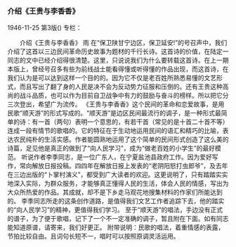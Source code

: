 ### 介绍《王贵与李香香》

1946-11-25
第3版()
专栏：

　　介绍《王贵与李香香》
    雨
    在“保卫陕甘宁边区，保卫延安!”的号召声中，我们介绍了这首以三边民间革命历史故事为题材的千行长诗。这首诗的价值，在陆定一同志的文中已经介绍得很清楚。这里，只说说我们为什么要转载这首诗。在上一期本版上，曾经号召多有些为前线战士能看得懂或听得懂的作品出现，而这首诗，在我们认为是可以达到这样一个目的的。因为它不仅是老百姓所熟悉易懂的文艺形式，而且写出了翻了身的人民是决不会为反动势力征服和压倒的。还有王贵这种高尚的战斗品质，也可以作为目前自卫战争中有力的鼓励与奋斗的榜样。所以把它分三次登出，希望广为流传。
    《王贵与李香香》这个民间的革命和恋爱故事，是用民歌“顺天游”的形式写成的。“顺天游”是边区民间最流行的调子，是一种形式最简单的诗：有一首（两句）表明一个意思的，有若干首（常见的是十首二十首不等）连成一段有情节的歌唱的。它的特征在于生动地运用民间的语汇和精巧的比喻，表达农民纯朴的生活实感。作者能圆熟地运用了这个简单的民间形式创造了这么美的诗篇，足见他是真正的做到了“向人民学习”，成为“做老百姓的小学生”的最好模范。
    听说作者李季同志，是一位广东人，在宁夏盐池县政府工作。因为爱好写作，常向解放日报投稿。四四年在解放日报上发表的“老阴阳怒打虫郎爷”，及去年在三边出版的“卜掌村演义”，都受到广大读者的欢迎。这更说明了，只有踏踏实实地深入实际，为群众服务，才能够真正懂得人民的生活，体会人民的情感，写出为大众所热爱的作品。其成就，却不是下乡走马观花地搜集材料的作家们所能达到的。
    李季同志所走的这条创作道路，是值得我们文艺工作者追踪下去，他的踏实的“向人民学习”的精神，更值得我们学习。
    至于“顺天游”的唱法，手边没有正式的谱子，为了便于歌唱，记下了一个不一定准确的调子，暂且附在下面。如有同志能知道原谱，请寄来，我们好更正。
    附带说明：民歌的唱法，着重情感的表露，节拍比较自由。且词句长短不一，唱时可以按照原调灵活运用。
